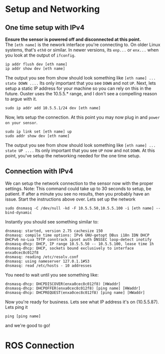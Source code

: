 # Setup and Networking
## One time setup with IPv4
**Ensure the sensor is powered off and disconnected at this point.**  
  The ```[eth name]``` is the nework interface you're connecting to. On older Linux systems, that's ```eth0``` or similar. In newer versions, its ```enp...``` or ```enx...``` when you look at the output of ```ifconfig```.
 ```
 ip addr flush dev [eth name]  
 ip addr show dev [eth name]
 ```
The output you see from show should look something like ```[eth name] ... state DOWN ....``` Its only important that you see ```DOWN``` and not ```UP```. Next, lets setup a static IP address for your machine so you can rely on this in the future. Ouster uses the 10.5.5.* range, and I don't see a compelling reason to argue with it.
```
sudo ip addr add 10.5.5.1/24 dev [eth name]
```
Now, lets setup the connection. At this point you may now plug in and ```power on your sensor```.
```
sudo ip link set [eth name] up
sudo addr show dev [eth name]
```
The output you see from show should look something like ```[eth name] ... state UP ....``` Its only important that you see ```UP``` now and not ```DOWN```. At this point, you've setup the networking needed for the one time setup.
## Connection with IPv4
We can setup the network connection to the sensor now with the proper settings. Note: This command could take up to 30 seconds to setup, be patient. If after a minute you see no results, then you probably have an issue. Start the instructions above over. Lets set up the network
```
sudo dnsmasq -C /dev/null -kd -F 10.5.5.50,10.5.5.100 -i [eth name] --bind-dynamic
```
Instantly you should see something similar to:
```
dnsmasq: started, version 2.75 cachesize 150
dnsmasq: compile time options: IPv6 GNU-getopt DBus i18n IDN DHCP DHCPv6 no-Lua TFTP conntrack ipset auth DNSSEC loop-detect inotify
dnsmasq-dhcp: DHCP, IP range 10.5.5.50 -- 10.5.5.100, lease time 1h
dnsmasq-dhcp: DHCP, sockets bound exclusively to interface enxa0cec8c012f8
dnsmasq: reading /etc/resolv.conf
dnsmasq: using nameserver 127.0.1.1#53
dnsmasq: read /etc/hosts - 10 addresses
```
You need to wait until you see something like:
```
dnsmasq-dhcp: DHCPDISCOVER(enxa0cec8c012f8) [HWaddr]
dnsmasq-dhcp: DHCPOFFER(enxa0cec8c012f8) [ping name] [HWaddr]
dnsmasq-dhcp: DHCPREQUEST(enxa0cec8c012f8) [ping name] [HWaddr]
```
Now you're ready for business. Lets see what IP address it's on (10.5.5.87). Lets ping it
```
ping [ping name]
```
and we're good to go!

# ROS Connection
